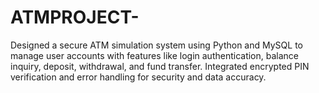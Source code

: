 # ATMPROJECT-
Designed a secure ATM simulation system using Python and MySQL to manage user accounts with features like login authentication, balance inquiry, deposit, withdrawal, and fund transfer. Integrated encrypted PIN verification and error handling for security and data accuracy.
